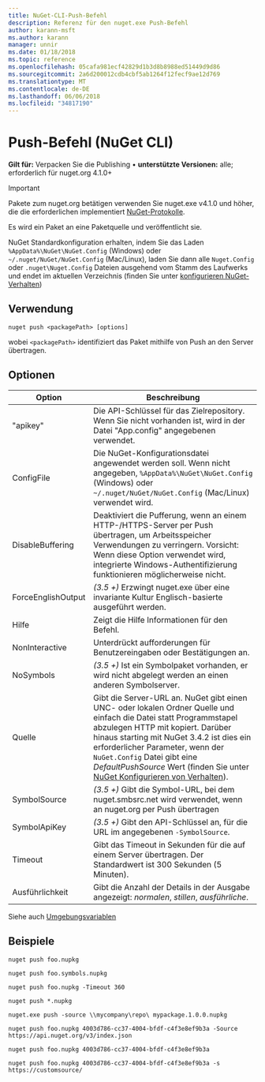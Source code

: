 ```yaml
---
title: NuGet-CLI-Push-Befehl
description: Referenz für den nuget.exe Push-Befehl
author: karann-msft
ms.author: karann
manager: unnir
ms.date: 01/18/2018
ms.topic: reference
ms.openlocfilehash: 05cafa981ecf42829d1b3d8b8988ed51449d9d86
ms.sourcegitcommit: 2a6d200012cdb4cbf5ab1264f12fecf9ae12d769
ms.translationtype: MT
ms.contentlocale: de-DE
ms.lasthandoff: 06/06/2018
ms.locfileid: "34817190"
---
```

# <a name="push-command-nuget-cli"></a>Push-Befehl (NuGet CLI)

**Gilt für:** Verpacken Sie die Publishing &bullet; **unterstützte Versionen:** alle; erforderlich für nuget.org 4.1.0+

> [!Important]
> Pakete zum nuget.org betätigen verwenden Sie nuget.exe v4.1.0 und höher, die die erforderlichen implementiert [NuGet-Protokolle](../api/nuget-protocols.md).

Es wird ein Paket an eine Paketquelle und veröffentlicht sie.

NuGet Standardkonfiguration erhalten, indem Sie das Laden `%AppData%\NuGet\NuGet.Config` (Windows) oder `~/.nuget/NuGet/NuGet.Config` (Mac/Linux), laden Sie dann alle `Nuget.Config` oder `.nuget\Nuget.Config` Dateien ausgehend vom Stamm des Laufwerks und endet im aktuellen Verzeichnis (finden Sie unter [konfigurieren NuGet-Verhalten](../consume-packages/configuring-nuget-behavior.md))

## <a name="usage"></a>Verwendung

```cli
nuget push <packagePath> [options]
```

wobei `<packagePath>` identifiziert das Paket mithilfe von Push an den Server übertragen.

## <a name="options"></a>Optionen

| Option | Beschreibung |
| --- | --- |
| "apikey" | Die API-Schlüssel für das Zielrepository. Wenn Sie nicht vorhanden ist, wird in der Datei "App.config" angegebenen verwendet. |
| ConfigFile | Die NuGet-Konfigurationsdatei angewendet werden soll. Wenn nicht angegeben, `%AppData%\NuGet\NuGet.Config` (Windows) oder `~/.nuget/NuGet/NuGet.Config` (Mac/Linux) verwendet wird.|
| DisableBuffering | Deaktiviert die Pufferung, wenn an einem HTTP-/HTTPS-Server per Push übertragen, um Arbeitsspeicher Verwendungen zu verringern. Vorsicht: Wenn diese Option verwendet wird, integrierte Windows-Authentifizierung funktionieren möglicherweise nicht. |
| ForceEnglishOutput | *(3.5 +)*  Erzwingt nuget.exe über eine invariante Kultur Englisch-basierte ausgeführt werden. |
| Hilfe | Zeigt die Hilfe Informationen für den Befehl. |
| NonInteractive | Unterdrückt aufforderungen für Benutzereingaben oder Bestätigungen an. |
| NoSymbols | *(3.5 +)*  Ist ein Symbolpaket vorhanden, er wird nicht abgelegt werden an einen anderen Symbolserver. |
| Quelle | Gibt die Server-URL an. NuGet gibt einen UNC- oder lokalen Ordner Quelle und einfach die Datei statt Programmstapel abzulegen HTTP mit kopiert.  Darüber hinaus starting mit NuGet 3.4.2 ist dies ein erforderlicher Parameter, wenn der `NuGet.Config` Datei gibt eine *DefaultPushSource* Wert (finden Sie unter [NuGet Konfigurieren von Verhalten](../consume-packages/configuring-nuget-behavior.md)). |
| SymbolSource | *(3.5 +)*  Gibt die Symbol-URL, bei dem nuget.smbsrc.net wird verwendet, wenn an nuget.org per Push übertragen |
| SymbolApiKey | *(3.5 +)*  Gibt den API-Schlüssel an, für die URL im angegebenen `-SymbolSource`. |
| Timeout | Gibt das Timeout in Sekunden für die auf einem Server übertragen. Der Standardwert ist 300 Sekunden (5 Minuten). |
| Ausführlichkeit | Gibt die Anzahl der Details in der Ausgabe angezeigt: *normalen*, *stillen*, *ausführliche*. |

Siehe auch [Umgebungsvariablen](cli-ref-environment-variables.md)

## <a name="examples"></a>Beispiele

```cli
nuget push foo.nupkg

nuget push foo.symbols.nupkg

nuget push foo.nupkg -Timeout 360

nuget push *.nupkg

nuget.exe push -source \\mycompany\repo\ mypackage.1.0.0.nupkg

nuget push foo.nupkg 4003d786-cc37-4004-bfdf-c4f3e8ef9b3a -Source https://api.nuget.org/v3/index.json

nuget push foo.nupkg 4003d786-cc37-4004-bfdf-c4f3e8ef9b3a

nuget push foo.nupkg 4003d786-cc37-4004-bfdf-c4f3e8ef9b3a -s https://customsource/
```
